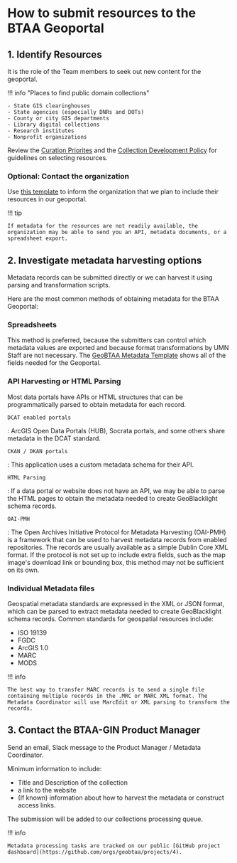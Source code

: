 # How to submit resources to the BTAA Geoportal

## 1. Identify Resources

It is the role of the Team members to seek out new content for the geoportal.

!!! info "Places to find public domain collections"

    - State GIS clearinghouses
    - State agencies (especially DNRs and DOTs)
    - County or city GIS departments
    - Library digital collections
    - Research institutes
    - Nonprofit organizations

Review the [Curation Priorites](curation-priorities.md) and the [Collection Development Policy](collection-development-policy.md) for guidelines on selecting resources.

### Optional: Contact the organization

Use [this template](https://docs.google.com/document/d/1xqYbutgsrH5UTjKC9m5oBagIgk-8sSCpbYiZ5-tlZr8/edit?usp=sharing) to inform the organization that we plan to include their resources in our geoportal.

!!! tip

	If metadata for the resources are not readily available, the organization may be able to send you an API, metadata documents, or a spreadsheet export.

## 2. Investigate metadata harvesting options

Metadata records can be submitted directly or we can harvest it using parsing and transformation scripts. 

Here are the most common methods of obtaining metadata for the BTAA Geoportal:

### Spreadsheets

This method is preferred, because the submitters can control which metadata values are exported and because format transformations by UMN Staff are not necessary. The [GeoBTAA Metadata Template](https://z.umn.edu/b1g-template) shows all of the fields needed for the Geoportal.

### API Harvesting or HTML Parsing

Most data portals have APIs or HTML structures that can be programmatically parsed to obtain metadata for each record.

`DCAT enabled portals`

:	ArcGIS Open Data Portals (HUB), Socrata portals, and some others share metadata in the DCAT standard.

`CKAN / DKAN portals`

:	This application uses a custom metadata schema for their API.

`HTML Parsing`

: 	If a data portal or website does not have an API, we may be able to parse the HTML pages to obtain the metadata needed to create GeoBlacklight schema records. 

`OAI-PMH`

:	The Open Archives Initiative Protocol for Metadata Harvesting (OAI-PMH) is a framework that can be used to harvest metadata records from enabled repositories. The records are usually available as a simple Dublin Core XML format. If the protocol is not set up to include extra fields, such as the map image's download link or bounding box, this method may not be sufficient on its own.

### Individual Metadata files

Geospatial metadata standards are expressed in the XML or JSON format, which can be parsed to extract metadata needed to create GeoBlacklight schema records. Common standards for geospatial resources include:

* ISO 19139
* FGDC
* ArcGIS 1.0
* MARC
* MODS

!!! info

	The best way to transfer MARC records is to send a single file containing multiple records in the .MRC or MARC XML format. The Metadata Coordinator will use MarcEdit or XML parsing to transform the records.


## 3. Contact the BTAA-GIN Product Manager

Send an email, Slack message to the Product Manager / Metadata Coordinator.

Minimum information to include:

- Title and Description of the collection
- a link to the website
- (If known) information about how to harvest the metadata or construct access links. 

The submission will be added to our collections processing queue.

!!! info

	Metadata processing tasks are tracked on our public [GitHub project dashboard](https://github.com/orgs/geobtaa/projects/4).
	
	

